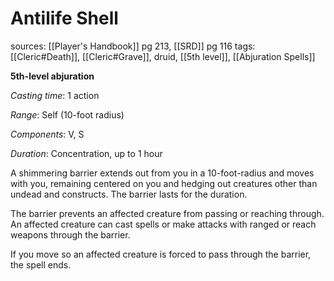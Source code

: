 # Antilife Shell
sources: [[Player's Handbook]] pg 213, [[SRD]] pg 116
tags: [[Cleric#Death]], [[Cleric#Grave]], druid, [[5th level]], [[Abjuration Spells]]

**5th-level abjuration**

*Casting time*: 1 action

*Range*: Self (10-foot radius)

*Components*: V, S

*Duration*: Concentration, up to 1 hour

A shimmering barrier extends out from you in a 10-foot-radius and moves with you, remaining centered on you and hedging out creatures other than undead and constructs. The barrier lasts for the duration.

The barrier prevents an affected creature from passing or reaching through. An affected creature can cast spells or make attacks with ranged or reach weapons through the barrier.

If you move so an affected creature is forced to pass through the barrier, the spell ends.

